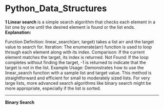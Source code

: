 # Python_Data_Structures

**1 Linear search** 
is a simple search algorithm that checks each element in a list one by one until the desired element is found or the list ends. 
**Explanation:**

Function Definition: linear_search(arr, target) takes a list arr and the target value to search for.
Iteration: 
The enumerate(arr) function is used to loop through each element along with its index.
Comparison: 
If the current element matches the target, its index is returned.
Not Found: 
If the loop completes without finding the target, -1 is returned to indicate that the target is not in the list.
Example Usage:
Demonstrates how to use the linear_search function with a sample list and target value.
This method is straightforward and efficient for small to moderately sized lists. For very large lists, more advanced search algorithms like binary search might be more appropriate, especially if the list is sorted.


----------------------------------------------------

**Binary Search**






